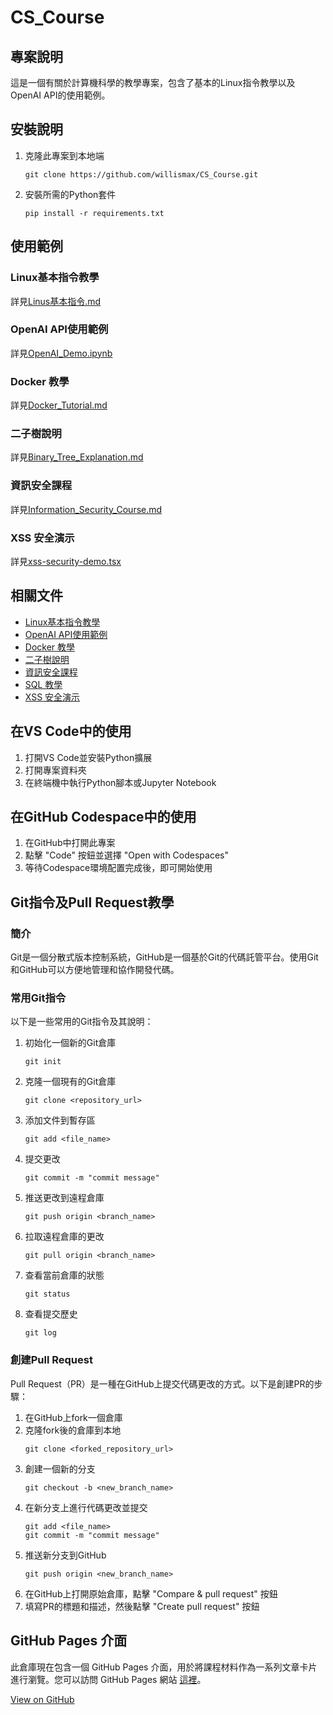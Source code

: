 # CS_Course

## 專案說明
這是一個有關於計算機科學的教學專案，包含了基本的Linux指令教學以及OpenAI API的使用範例。

## 安裝說明
1. 克隆此專案到本地端
   ```shell
   git clone https://github.com/willismax/CS_Course.git
   ```
2. 安裝所需的Python套件
   ```shell
   pip install -r requirements.txt
   ```

## 使用範例
### Linux基本指令教學
詳見[Linus基本指令.md](Linus基本指令.md)

### OpenAI API使用範例
詳見[OpenAI_Demo.ipynb](OpenAI_Demo.ipynb)

### Docker 教學
詳見[Docker_Tutorial.md](Docker_Tutorial.md)

### 二子樹說明
詳見[Binary_Tree_Explanation.md](Binary_Tree_Explanation.md)

### 資訊安全課程
詳見[Information_Security_Course.md](Information_Security_Course.md)

### XSS 安全演示
詳見[xss-security-demo.tsx](xss-security-demo.tsx)

## 相關文件
- [Linux基本指令教學](Linus基本指令.md)
- [OpenAI API使用範例](OpenAI_Demo.ipynb)
- [Docker 教學](Docker_Tutorial.md)
- [二子樹說明](Binary_Tree_Explanation.md)
- [資訊安全課程](Information_Security_Course.md)
- [SQL 教學](SQL_Tutorial.md)
- [XSS 安全演示](xss-security-demo.tsx)

## 在VS Code中的使用
1. 打開VS Code並安裝Python擴展
2. 打開專案資料夾
3. 在終端機中執行Python腳本或Jupyter Notebook

## 在GitHub Codespace中的使用
1. 在GitHub中打開此專案
2. 點擊 "Code" 按鈕並選擇 "Open with Codespaces"
3. 等待Codespace環境配置完成後，即可開始使用

## Git指令及Pull Request教學

### 簡介
Git是一個分散式版本控制系統，GitHub是一個基於Git的代碼託管平台。使用Git和GitHub可以方便地管理和協作開發代碼。

### 常用Git指令
以下是一些常用的Git指令及其說明：

1. 初始化一個新的Git倉庫
   ```shell
   git init
   ```

2. 克隆一個現有的Git倉庫
   ```shell
   git clone <repository_url>
   ```

3. 添加文件到暫存區
   ```shell
   git add <file_name>
   ```

4. 提交更改
   ```shell
   git commit -m "commit message"
   ```

5. 推送更改到遠程倉庫
   ```shell
   git push origin <branch_name>
   ```

6. 拉取遠程倉庫的更改
   ```shell
   git pull origin <branch_name>
   ```

7. 查看當前倉庫的狀態
   ```shell
   git status
   ```

8. 查看提交歷史
   ```shell
   git log
   ```

### 創建Pull Request
Pull Request（PR）是一種在GitHub上提交代碼更改的方式。以下是創建PR的步驟：

1. 在GitHub上fork一個倉庫
2. 克隆fork後的倉庫到本地
   ```shell
   git clone <forked_repository_url>
   ```
3. 創建一個新的分支
   ```shell
   git checkout -b <new_branch_name>
   ```
4. 在新分支上進行代碼更改並提交
   ```shell
   git add <file_name>
   git commit -m "commit message"
   ```
5. 推送新分支到GitHub
   ```shell
   git push origin <new_branch_name>
   ```
6. 在GitHub上打開原始倉庫，點擊 "Compare & pull request" 按鈕
7. 填寫PR的標題和描述，然後點擊 "Create pull request" 按鈕

## GitHub Pages 介面

此倉庫現在包含一個 GitHub Pages 介面，用於將課程材料作為一系列文章卡片進行瀏覽。您可以訪問 GitHub Pages 網站 [這裡](https://willismax.github.io/CS_Course/)。

<a href="https://github.com/willismax/CS_Course" class="btn btn-primary">View on GitHub</a>
